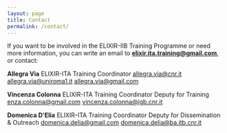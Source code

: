 ```yaml
---
layout: page
title: Contact
permalink: /contact/
---
```


If you want to be involved in the ELIXIR-IIB Training Programme or need more information, you can write an email to **elixir.ita.training@gmail.com**, or contact:

**Allegra Via** 
ELIXIR-ITA Training Coordinator 
allegra.via@cnr.it 
allegra.via@uniroma1.it 
allegra.via@gmail.com 

**Vincenza Colonna**
ELIXIR-ITA Training Coordinator Deputy for Training
enza.colonna@gmail.com
vincenza.colonna@igb.cnr.it

**Domenica D'Elia**
ELIXIR-ITA Training Coordinator Deputy for Dissemination & Outreach 
domenica.delia@gmail.com 
domenica.delia@ba.itb.cnr.it 
